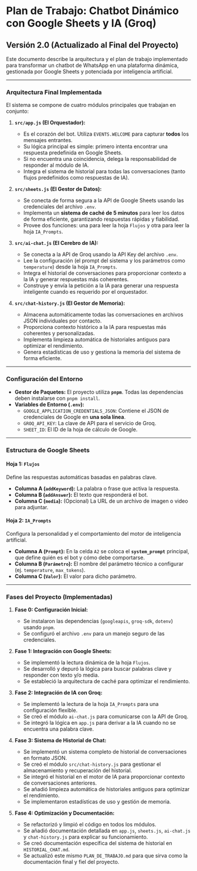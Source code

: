 # Plan de Trabajo: Chatbot Dinámico con Google Sheets y IA (Groq)

## Versión 2.0 (Actualizado al Final del Proyecto)

Este documento describe la arquitectura y el plan de trabajo implementado para transformar un chatbot de WhatsApp en una plataforma dinámica, gestionada por Google Sheets y potenciada por inteligencia artificial.

---

### Arquitectura Final Implementada

El sistema se compone de cuatro módulos principales que trabajan en conjunto:

1.  **`src/app.js` (El Orquestador):**
    *   Es el corazón del bot. Utiliza `EVENTS.WELCOME` para capturar **todos** los mensajes entrantes.
    *   Su lógica principal es simple: primero intenta encontrar una respuesta predefinida en Google Sheets.
    *   Si no encuentra una coincidencia, delega la responsabilidad de responder al módulo de IA.
    *   Integra el sistema de historial para todas las conversaciones (tanto flujos predefinidos como respuestas de IA).

2.  **`src/sheets.js` (El Gestor de Datos):**
    *   Se conecta de forma segura a la API de Google Sheets usando las credenciales del archivo `.env`.
    *   Implementa un **sistema de caché de 5 minutos** para leer los datos de forma eficiente, garantizando respuestas rápidas y fiabilidad.
    *   Provee dos funciones: una para leer la hoja `Flujos` y otra para leer la hoja `IA_Prompts`.

3.  **`src/ai-chat.js` (El Cerebro de IA):**
    *   Se conecta a la API de Groq usando la API Key del archivo `.env`.
    *   Lee la configuración (el prompt del sistema y los parámetros como `temperature`) desde la hoja `IA_Prompts`.
    *   Integra el historial de conversaciones para proporcionar contexto a la IA y generar respuestas más coherentes.
    *   Construye y envía la petición a la IA para generar una respuesta inteligente cuando es requerido por el orquestador.

4.  **`src/chat-history.js` (El Gestor de Memoria):**
    *   Almacena automáticamente todas las conversaciones en archivos JSON individuales por contacto.
    *   Proporciona contexto histórico a la IA para respuestas más coherentes y personalizadas.
    *   Implementa limpieza automática de historiales antiguos para optimizar el rendimiento.
    *   Genera estadísticas de uso y gestiona la memoria del sistema de forma eficiente.

---

### Configuración del Entorno

*   **Gestor de Paquetes:** El proyecto utiliza **`pnpm`**. Todas las dependencias deben instalarse con `pnpm install`.
*   **Variables de Entorno (`.env`):**
    *   `GOOGLE_APPLICATION_CREDENTIALS_JSON`: Contiene el JSON de credenciales de Google en **una sola línea**.
    *   `GROQ_API_KEY`: La clave de API para el servicio de Groq.
    *   `SHEET_ID`: El ID de la hoja de cálculo de Google.

---

### Estructura de Google Sheets

#### Hoja 1: `Flujos`

Define las respuestas automáticas basadas en palabras clave.

*   **Columna A (`addKeyword`):** La palabra o frase que activa la respuesta.
*   **Columna B (`addAnswer`):** El texto que responderá el bot.
*   **Columna C (`media`):** (Opcional) La URL de un archivo de imagen o video para adjuntar.

#### Hoja 2: `IA_Prompts`

Configura la personalidad y el comportamiento del motor de inteligencia artificial.

*   **Columna A (`Prompt`):** En la celda `A2` se coloca el **`system_prompt`** principal, que define quién es el bot y cómo debe comportarse.
*   **Columna B (`Parámetro`):** El nombre del parámetro técnico a configurar (ej. `temperature`, `max_tokens`).
*   **Columna C (`Valor`):** El valor para dicho parámetro.

---

### Fases del Proyecto (Implementadas)

1.  **Fase 0: Configuración Inicial:**
    *   Se instalaron las dependencias (`googleapis`, `groq-sdk`, `dotenv`) usando `pnpm`.
    *   Se configuró el archivo `.env` para un manejo seguro de las credenciales.

2.  **Fase 1: Integración con Google Sheets:**
    *   Se implementó la lectura dinámica de la hoja `Flujos`.
    *   Se desarrolló y depuró la lógica para buscar palabras clave y responder con texto y/o media.
    *   Se estableció la arquitectura de caché para optimizar el rendimiento.

3.  **Fase 2: Integración de IA con Groq:**
    *   Se implementó la lectura de la hoja `IA_Prompts` para una configuración flexible.
    *   Se creó el módulo `ai-chat.js` para comunicarse con la API de Groq.
    *   Se integró la lógica en `app.js` para derivar a la IA cuando no se encuentra una palabra clave.

4.  **Fase 3: Sistema de Historial de Chat:**
    *   Se implementó un sistema completo de historial de conversaciones en formato JSON.
    *   Se creó el módulo `src/chat-history.js` para gestionar el almacenamiento y recuperación del historial.
    *   Se integró el historial en el motor de IA para proporcionar contexto de conversaciones anteriores.
    *   Se añadió limpieza automática de historiales antiguos para optimizar el rendimiento.
    *   Se implementaron estadísticas de uso y gestión de memoria.

5.  **Fase 4: Optimización y Documentación:**
    *   Se refactorizó y limpió el código en todos los módulos.
    *   Se añadió documentación detallada en `app.js`, `sheets.js`, `ai-chat.js` y `chat-history.js` para explicar su funcionamiento.
    *   Se creó documentación específica del sistema de historial en `HISTORIAL_CHAT.md`.
    *   Se actualizó este mismo `PLAN_DE_TRABAJO.md` para que sirva como la documentación final y fiel del proyecto.